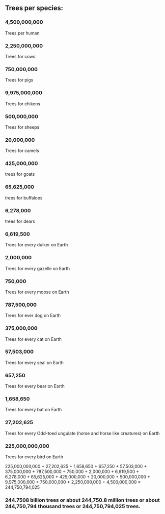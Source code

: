 ## Trees per species: ##

### 4,500,000,000 #### 
Trees per human

### 2,250,000,000 #### 
Trees for cows

### 750,000,000 #### 
Trees for pigs

### 9,975,000,000 #### 
Trees for chikens

### 500,000,000 #### 
Trees for sheeps

### 20,000,000 #### 
Trees for camels

### 425,000,000 ### 
trees for goats

### 65,625,000 ### 
trees for buffaloes

### 6,278,000 ### 
trees for dears

### 6,619,500 ### 
Trees for every duiker on Earth

### 2,000,000 ### 

Trees for every gazelle on Earth

### 750,000 ### 

Trees for every moose on Earth

### 787,500,000 ### 

Trees for ever dog on Earth

### 375,000,000 ### 
Trees for every cat on Earth

### 57,503,000 ### 
Trees for every seal on Earth

### 657,250 ###
Trees for every bear on Earth

### 1,658,650 ### 
Trees for every bat on Earth

### 27,202,625 ###
Trees for every Odd-toed ungulate (horse and horse like creatures) on Earth

### 225,000,000,000 ### 
Trees for every bird on Earth

225,000,000,000 + 27,202,625 + 1,658,650 + 657,250 + 57,503,000 + 375,000,000 + 787,500,000 + 750,000 + 2,000,000 + 6,619,500 +  6,278,000 + 65,625,000 + 425,000,000 + 20,000,000 + 500,000,000 + 9,975,000,000 + 750,000,000 + 2,250,000,000 + 4,500,000,000 = 244,750,794,025

### 244.7508 billion trees or about 244,750.8 million trees or about 244,750,794 thousand trees or 244,750,794,025 trees. ###

